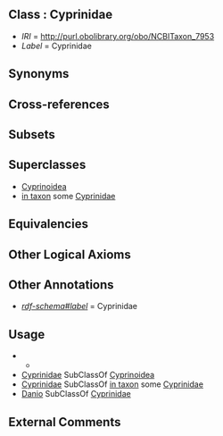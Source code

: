 
## Class : Cyprinidae

 * *IRI* = http://purl.obolibrary.org/obo/NCBITaxon_7953
 * *Label* = Cyprinidae

## Synonyms


## Cross-references


## Subsets


## Superclasses

 * [Cyprinoidea](../../NCBITaxon/27/NCBITaxon_30727.md)
 * [in taxon](../../RO/62/RO_0002162.md) some [Cyprinidae](../../NCBITaxon/53/NCBITaxon_7953.md)

## Equivalencies


## Other Logical Axioms


## Other Annotations

 * *[rdf-schema#label](../../el/rdf-schema#label.md)* = Cyprinidae

## Usage

 * -
 * [Cyprinidae](../../NCBITaxon/53/NCBITaxon_7953.md) SubClassOf [Cyprinoidea](../../NCBITaxon/27/NCBITaxon_30727.md)
 * [Cyprinidae](../../NCBITaxon/53/NCBITaxon_7953.md) SubClassOf [in taxon](../../RO/62/RO_0002162.md) some [Cyprinidae](../../NCBITaxon/53/NCBITaxon_7953.md)
 * [Danio](../../NCBITaxon/54/NCBITaxon_7954.md) SubClassOf [Cyprinidae](../../NCBITaxon/53/NCBITaxon_7953.md)

## External Comments

